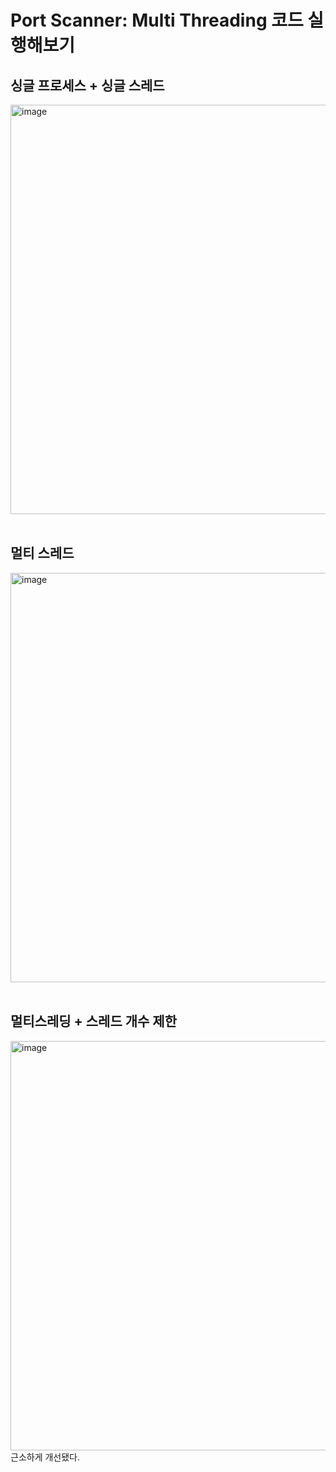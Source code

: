 # Port Scanner: Multi Threading 코드 실행해보기
## 싱글 프로세스 + 싱글 스레드
<img width="655" alt="image" src="https://github.com/Pseudo-Lab/CPython-Guide/assets/48075848/553d5c4f-ab5d-4119-9ed3-5802a01adf04">
<br><br>

## 멀티 스레드
<img width="655" alt="image" src="https://github.com/Pseudo-Lab/CPython-Guide/assets/48075848/5b63671e-d4d7-4d55-9e38-9d2a095b94ab">
<br><br>

## 멀티스레딩 + 스레드 개수 제한
<img width="655" alt="image" src="https://github.com/Pseudo-Lab/CPython-Guide/assets/48075848/20d653d4-3356-41ac-ad79-79691a9aad37">
근소하게 개선됐다.